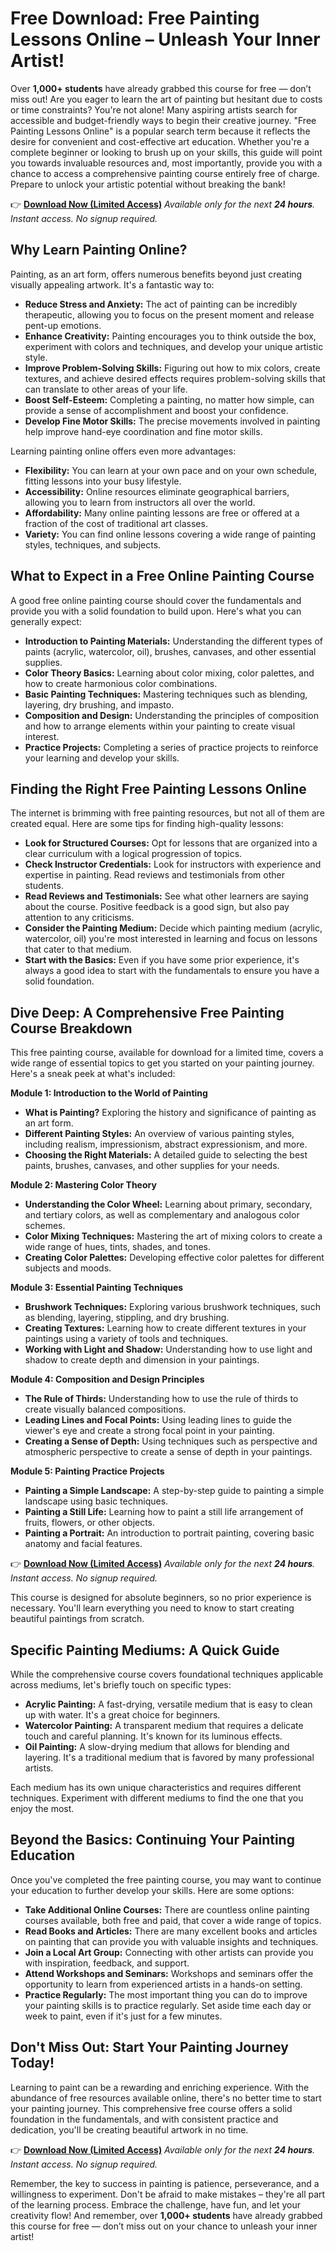 # Free Download: Free Painting Lessons Online – Unleash Your Inner Artist!

Over **1,000+ students** have already grabbed this course for free — don’t miss out!
Are you eager to learn the art of painting but hesitant due to costs or time constraints? You're not alone! Many aspiring artists search for accessible and budget-friendly ways to begin their creative journey. "Free Painting Lessons Online" is a popular search term because it reflects the desire for convenient and cost-effective art education. Whether you're a complete beginner or looking to brush up on your skills, this guide will point you towards invaluable resources and, most importantly, provide you with a chance to access a comprehensive painting course entirely free of charge. Prepare to unlock your artistic potential without breaking the bank!

👉 [**Download Now (Limited Access)**](https://udemywork.com/free-painting-lessons-online)
_Available only for the next **24 hours**. Instant access. No signup required._

## Why Learn Painting Online?

Painting, as an art form, offers numerous benefits beyond just creating visually appealing artwork. It's a fantastic way to:

*   **Reduce Stress and Anxiety:** The act of painting can be incredibly therapeutic, allowing you to focus on the present moment and release pent-up emotions.
*   **Enhance Creativity:** Painting encourages you to think outside the box, experiment with colors and techniques, and develop your unique artistic style.
*   **Improve Problem-Solving Skills:** Figuring out how to mix colors, create textures, and achieve desired effects requires problem-solving skills that can translate to other areas of your life.
*   **Boost Self-Esteem:** Completing a painting, no matter how simple, can provide a sense of accomplishment and boost your confidence.
*   **Develop Fine Motor Skills:** The precise movements involved in painting help improve hand-eye coordination and fine motor skills.

Learning painting online offers even more advantages:

*   **Flexibility:** You can learn at your own pace and on your own schedule, fitting lessons into your busy lifestyle.
*   **Accessibility:** Online resources eliminate geographical barriers, allowing you to learn from instructors all over the world.
*   **Affordability:** Many online painting lessons are free or offered at a fraction of the cost of traditional art classes.
*   **Variety:** You can find online lessons covering a wide range of painting styles, techniques, and subjects.

## What to Expect in a Free Online Painting Course

A good free online painting course should cover the fundamentals and provide you with a solid foundation to build upon. Here's what you can generally expect:

*   **Introduction to Painting Materials:** Understanding the different types of paints (acrylic, watercolor, oil), brushes, canvases, and other essential supplies.
*   **Color Theory Basics:** Learning about color mixing, color palettes, and how to create harmonious color combinations.
*   **Basic Painting Techniques:** Mastering techniques such as blending, layering, dry brushing, and impasto.
*   **Composition and Design:** Understanding the principles of composition and how to arrange elements within your painting to create visual interest.
*   **Practice Projects:** Completing a series of practice projects to reinforce your learning and develop your skills.

## Finding the Right Free Painting Lessons Online

The internet is brimming with free painting resources, but not all of them are created equal. Here are some tips for finding high-quality lessons:

*   **Look for Structured Courses:** Opt for lessons that are organized into a clear curriculum with a logical progression of topics.
*   **Check Instructor Credentials:** Look for instructors with experience and expertise in painting. Read reviews and testimonials from other students.
*   **Read Reviews and Testimonials:** See what other learners are saying about the course. Positive feedback is a good sign, but also pay attention to any criticisms.
*   **Consider the Painting Medium:** Decide which painting medium (acrylic, watercolor, oil) you're most interested in learning and focus on lessons that cater to that medium.
*   **Start with the Basics:** Even if you have some prior experience, it's always a good idea to start with the fundamentals to ensure you have a solid foundation.

## Dive Deep: A Comprehensive Free Painting Course Breakdown

This free painting course, available for download for a limited time, covers a wide range of essential topics to get you started on your painting journey. Here's a sneak peek at what's included:

**Module 1: Introduction to the World of Painting**

*   **What is Painting?** Exploring the history and significance of painting as an art form.
*   **Different Painting Styles:** An overview of various painting styles, including realism, impressionism, abstract expressionism, and more.
*   **Choosing the Right Materials:** A detailed guide to selecting the best paints, brushes, canvases, and other supplies for your needs.

**Module 2: Mastering Color Theory**

*   **Understanding the Color Wheel:** Learning about primary, secondary, and tertiary colors, as well as complementary and analogous color schemes.
*   **Color Mixing Techniques:** Mastering the art of mixing colors to create a wide range of hues, tints, shades, and tones.
*   **Creating Color Palettes:** Developing effective color palettes for different subjects and moods.

**Module 3: Essential Painting Techniques**

*   **Brushwork Techniques:** Exploring various brushwork techniques, such as blending, layering, stippling, and dry brushing.
*   **Creating Textures:** Learning how to create different textures in your paintings using a variety of tools and techniques.
*   **Working with Light and Shadow:** Understanding how to use light and shadow to create depth and dimension in your paintings.

**Module 4: Composition and Design Principles**

*   **The Rule of Thirds:** Understanding how to use the rule of thirds to create visually balanced compositions.
*   **Leading Lines and Focal Points:** Using leading lines to guide the viewer's eye and create a strong focal point in your painting.
*   **Creating a Sense of Depth:** Using techniques such as perspective and atmospheric perspective to create a sense of depth in your paintings.

**Module 5: Painting Practice Projects**

*   **Painting a Simple Landscape:** A step-by-step guide to painting a simple landscape using basic techniques.
*   **Painting a Still Life:** Learning how to paint a still life arrangement of fruits, flowers, or other objects.
*   **Painting a Portrait:** An introduction to portrait painting, covering basic anatomy and facial features.

👉 [**Download Now (Limited Access)**](https://udemywork.com/free-painting-lessons-online)
_Available only for the next **24 hours**. Instant access. No signup required._

This course is designed for absolute beginners, so no prior experience is necessary. You'll learn everything you need to know to start creating beautiful paintings from scratch.

## Specific Painting Mediums: A Quick Guide

While the comprehensive course covers foundational techniques applicable across mediums, let's briefly touch on specific types:

*   **Acrylic Painting:** A fast-drying, versatile medium that is easy to clean up with water. It's a great choice for beginners.
*   **Watercolor Painting:** A transparent medium that requires a delicate touch and careful planning. It's known for its luminous effects.
*   **Oil Painting:** A slow-drying medium that allows for blending and layering. It's a traditional medium that is favored by many professional artists.

Each medium has its own unique characteristics and requires different techniques. Experiment with different mediums to find the one that you enjoy the most.

## Beyond the Basics: Continuing Your Painting Education

Once you've completed the free painting course, you may want to continue your education to further develop your skills. Here are some options:

*   **Take Additional Online Courses:** There are countless online painting courses available, both free and paid, that cover a wide range of topics.
*   **Read Books and Articles:** There are many excellent books and articles on painting that can provide you with valuable insights and techniques.
*   **Join a Local Art Group:** Connecting with other artists can provide you with inspiration, feedback, and support.
*   **Attend Workshops and Seminars:** Workshops and seminars offer the opportunity to learn from experienced artists in a hands-on setting.
*   **Practice Regularly:** The most important thing you can do to improve your painting skills is to practice regularly. Set aside time each day or week to paint, even if it's just for a few minutes.

## Don't Miss Out: Start Your Painting Journey Today!

Learning to paint can be a rewarding and enriching experience. With the abundance of free resources available online, there's no better time to start your painting journey. This comprehensive free course offers a solid foundation in the fundamentals, and with consistent practice and dedication, you'll be creating beautiful artwork in no time.

👉 [**Download Now (Limited Access)**](https://udemywork.com/free-painting-lessons-online)
_Available only for the next **24 hours**. Instant access. No signup required._

Remember, the key to success in painting is patience, perseverance, and a willingness to experiment. Don't be afraid to make mistakes – they're all part of the learning process. Embrace the challenge, have fun, and let your creativity flow! And remember, over **1,000+ students** have already grabbed this course for free — don’t miss out on your chance to unleash your inner artist!
